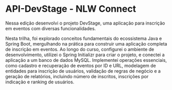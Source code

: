 # API-DevStage - NLW Connect

Nessa edição desenvolvi o projeto DevStage, uma aplicação para inscrição em eventos com diversas funcionalidades.

Nesta trilha, foi explorado conceitos fundamentais do ecossistema Java e Spring Boot, mergulhando na prática para construir uma aplicação completa de inscrição em eventos. Ao longo do curso, configurei o ambiente de desenvolvimento, utilizei o Spring Initializr para criar o projeto, e conectei a aplicação a um banco de dados MySQL. Implementei operações essenciais, como cadastro e recuperação de eventos por ID e URL, modelagem de entidades para inscrição de usuários, validação de regras de negócio e a geração de relatórios, incluindo número de inscritos, inscrições por indicação e ranking de usuários.
